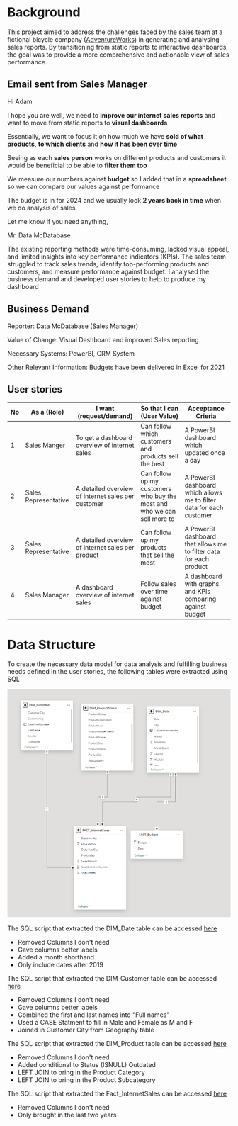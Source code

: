 # Background

This project aimed to address the challenges faced by the sales team at a fictional bicycle company ([AdventureWorks](https://learn.microsoft.com/en-us/sql/samples/adventureworks-install-configure?view=sql-server-ver15&tabs=ssms)) in generating and analysing sales reports. By transitioning from static reports to interactive dashboards, the goal was to provide a more comprehensive and actionable view of sales performance.

## Email sent from Sales Manager

Hi Adam

I hope you are well, we need to **improve our internet sales reports** and want to move from static reports to **visual dashboards**

Essentially, we want to focus it on how much we have **sold of what products**, **to which clients** and **how it has been over time**

Seeing as each **sales person** works on different products and customers it would be beneficial to be able to **filter them too**

We measure our numbers against **budget** so I added that in a **spreadsheet** so we can compare our values against performance

The budget is in for 2024 and we usually look **2 years back in time** when we do analysis of sales.

Let me know if you need anything, 

Mr. Data McDatabase

The existing reporting methods were time-consuming, lacked visual appeal, and limited insights into key performance indicators (KPIs). The sales team struggled to track sales trends, identify top-performing products and customers, and measure performance against budget. I analysed the business demand and developed user stories to help to produce my dashboard

## Business Demand

Reporter: Data McDatabase (Sales Manager)

Value of Change: Visual Dashboard and improved Sales reporting 

Necessary Systems: PowerBI, CRM System

Other Relevant Information:  Budgets have been delivered in Excel for 2021

## User stories

| No | As a (Role) | I want (request/demand) | So that I can (User Value) | Acceptance Crieria |
| --- | --- | --- | --- | --- |
| 1 | Sales Manger | To get a dashboard overview of internet sales | Can follow which customers and products sell the best | A PowerBI dashboard which updated once a day |
| 2 | Sales Representative | A detailed overview of internet sales per customer | Can follow up my customers who buy the most and who we can sell more to | A PowerBI dashboard which allows me to filter data for each customer |
| 3 | Sales Representative | A detailed overview of internet sales per product | Can follow up my products that sell the most | A PowerBI dashboard that allows me to filter data for each product  |
| 4 | Sales Manager | A dashboard overview of internet sales | Follow sales over time against budget | A dashboard with graphs and KPIs comparing against budget |

# Data Structure 
To create the necessary data model for data analysis and fulfilling business needs defined in the user stories, the following tables were extracted using SQL

![ERD](ERD.png)

The SQL script that extracted the DIM_Date table can be accessed [here](https://github.com/adam-grove/Sales-Dashboard-PowerBI-SQL/blob/main/SQL%20Scripts/DIM_Date_cleaned.sql)
* Removed Columns I don't need 
* Gave columns better labels
* Added a month shorthand 
* Only include dates after 2019

The SQL script that extracted the DIM_Customer table can be accessed [here](https://github.com/adam-grove/Sales-Dashboard-PowerBI-SQL/blob/main/SQL%20Scripts/DIM_Customer_cleaned.sql)
* Removed Columns I don't need
* Gave columns better labels
* Combined the first and last names into "Full names"
* Used a CASE Statment to fill in Male and Female as M and F
* Joined in Customer City from Geography table

The SQL script that extracted the DIM_Product table can be accessed [here](https://github.com/adam-grove/Sales-Dashboard-PowerBI-SQL/blob/main/SQL%20Scripts/DIM_ProductStatus_cleaned.sql)
* Removed Columns I don't need
* Added conditional to Status (ISNULL) Outdated
* LEFT JOIN to bring in the Product Category
* LEFT JOIN to bring in the Product Subcategory

The SQL script that extracted the Fact_InternetSales can be accessed [here](https://github.com/adam-grove/Sales-Dashboard-PowerBI-SQL/blob/main/SQL%20Scripts/FACT_InternetSales_cleaned.sql)
* Removed Columns I don't need
* Only brought in the last two years 
